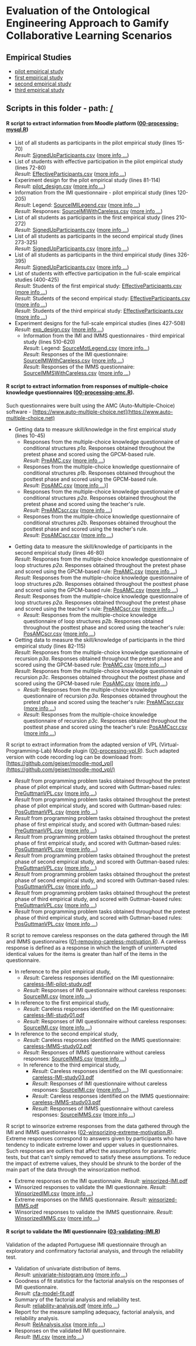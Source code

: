# Evaluation of the Ontological Engineering Approach to Gamify Collaborative Learning Scenarios




## Empirical Studies

* [pilot empirical study](pilot-study/)
* [first empirical study](study01/)
* [second empirical study](study02/)
* [third empirical study](study03/)

## Scripts in this folder - path: [/](https://github.com/geiser/phd-thesis-evaluation/)

#### R script to extract information from Moodle platform ([00-processing-mysql.R](https://github.com/geiser/phd-thesis-evaluation/blob/master/00-processing-mysql.R))

* List of all students as participants in the pilot empirical study (lines 15-70)<br/>
  _Result_: [SignedUpParticipants.csv](pilot-study/data/SignedUpParticipants.csv) ([more info ...](pilot-study/data/))
* List of students with effective participation in the pilot empirical study (lines 72-80)<br/>
  _Result_: [EffectiveParticipants.csv](pilot-study/data/EffectiveParticipants.csv) ([more info ...](pilot-study/data/))
* Experiment design for the pilot empirical study (lines 81-114)<br/>
  _Result_: [pilot_design.csv](report/pilot_design.csv) ([more info ...](report/))
* Information from the IMI questionnaire - pilot empirical study (lines 120-205)<br/>
  _Result_: Legend: [SourceIMILegend.csv](pilot-study/data/SourceIMILegend.csv) ([more info ...](pilot-study/data/))<br/>
  _Result_: Responses: [SourceIMIWithCareless.csv](pilot-study/data/SourceIMIWithCareless.csv) ([more info ...](pilot-study/data/))
* List of all students as participants in the first empirical study (lines 210-272)<br/>
  _Result_: [SignedUpParticipants.csv](study01/data/SignedUpParticipants.csv) ([more info ...](study01/data/))
* List of all students as participants in the second empirical study (lines 273-325)<br/>
  _Result_: [SignedUpParticipants.csv](study02/data/SignedUpParticipants.csv) ([more info ...](study02/data/))
* List of all students as participants in the third empirical study (lines 326-395)<br/>
  _Result_: [SignedUpParticipants.csv](study03/data/SignedUpParticipants.csv) ([more info ...](study03/data/))
* List of students with effective participation in the full-scale empirical studies (400-425)<br/>
  _Result_: Students of the first empirical study: [EffectiveParticipants.csv](study01/data/EffectiveParticipants.csv) ([more info ...](study01/data/))<br/>
  _Result_: Students of the second empirical study: [EffectiveParticipants.csv](study02/data/EffectiveParticipants.csv) ([more info ...](study02/data/))<br/>
  _Result_: Students of the third empirical study: [EffectiveParticipants.csv](study03/data/EffectiveParticipants.csv) ([more info ...](study03/data/))
* Experiment designs for the full-scale empirical studies (lines 427-508)<br/>
  _Result_: [exp_design.csv](report/exp_design.csv) ([more info ...](report/))
  - Information from the IMI and IMMS questionnaires - third empirical study (lines 510-620)<br/>
    _Result_: Legend: [SourceMotLegend.csv](study03/data/SourceMotLegend.csv) ([more info...](study03/data/))<br/>
    _Result_: Responses of the IMI questionnaire: [SourceIMIWithCareless.csv](study03/data/SourceIMIWithCareless.csv) ([more info ...](study03/data/))<br/>
   _Result_: Responses of the IMMS questionnaire: [SourceIMMSWithCareless.csv](study03/data/SourceIMMSWithCareless.csv) ([more info ...](stbrudy03/data/))

#### R script to extract information from responses of multiple-choice knowledge questionnaires ([00-processing-amc.R](https://github.com/geiser/phd-thesis-evaluation/blob/master/00-processing-amc.R)).

Such questionnaires were built using the AMC (Auto-Multiple-Choice) software - [https://www.auto-multiple-choice.net](https://www.auto-multiple-choice.net) 

* Getting data to measure skill/knowledge in the first empirical study (lines 10-45)
  - Responses from the multiple-choice knowledge questionnaire of conditional structures *p1a*. Responses obtained throughout the pretest phase and scored using the GPCM-based rule.<br/>
    _Result_: [PreAMC.csv](study01/data/PreAMC.csv) ([more info ...](study01/data))
  - Responses from the multiple-choice knowledge questionnaire of conditional structures *p1b*. Responses obtained throughout the posttest phase and scored using the GPCM-based rule.<br/>
    _Result_: [PosAMC.csv](study01/data/PosAMC.csv) ([more info ...](study01/data))]
  - Responses from the multiple-choice knowledge questionnaire of conditional structures *p2a*. Responses obtained throughout the pretest phase and scored using the teacher's rule.<br/>
    _Result_: [PreAMCscr.csv](study01/data/PreAMCscr.csv) ([more info ...](study01/data))
  - Responses from the multiple-choice knowledge questionnaire of conditional structures *p2b*. Responses obtained throughout the posttest phase and scored using the teacher's rule.<br/>
    _Result_: [PosAMCscr.csv](study01/data/PosAMCscr.csv) ([more info ...](study01/data))
 - Getting data to measure the skill/knowledge of participants in the second empirical study (lines 46-80)<br/>
   _Result_: Responses from the multiple-choice knowledge questionnaire of loop structures *p2a*. Responses obtained throughout the pretest phase and scored using the GPCM-based rule: [PreAMC.csv](study02/data/PreAMC.csv) ([more info ...](study02/data))<br/>
   _Result_: Responses from the multiple-choice knowledge questionnaire of loop structures *p2b*. Responses obtained throughout the posttest phase and scored using the GPCM-based rule: [PosAMC.csv](study02/data/PosAMC.csv) ([more info ...](study02/data))<br/>
   _Result_: Responses from the multiple-choice knowledge questionnaire of loop structures *p2a*. Responses obtained throughout the pretest phase and scored using the teacher's rule: [PreAMCscr.csv](study02/data/PreAMCscr.csv) ([more info ...](study02/data))
     - _Result_: Responses from the multiple-choice knowledge questionnaire of loop structures *p2b*. Responses obtained throughout the posttest phase and scored using the teacher's rule: [PosAMCscr.csv](study02/data/PosAMCscr.csv) ([more info ...](study02/data))
 - Getting data to measure the skill/knowledge of participants in the third empirical study (lines 82-115)<br/>
   _Result_: Responses from the multiple-choice knowledge questionnaire of recursion *p3a*. Responses obtained throughout the pretest phase and scored using the GPCM-based rule: [PreAMC.csv](study03/data/PreAMC.csv) ([more info ...](study03/data))<br/>
   _Result_: Responses from the multiple-choice knowledge questionnaire of recursion *p3c*. Responses obtained throughout the posttest phase and scored using the GPCM-based rule: [PosAMC.csv](study03/data/PosAMC.csv) ([more info ...](study03/data))
     - _Result_: Responses from the multiple-choice knowledge questionnaire of recursion *p3a*. Responses obtained throughout the pretest phase and scored using the teacher's rule: [PreAMCscr.csv](study03/data/PreAMCscr.csv) ([more info ...](study03/data))
     - _Result_: Responses from the multiple-choice knowledge questionnaire of recursion *p3c*. Responses obtained throughout the posttest phase and scored using the teacher's rule: [PosAMCscr.csv](study03/data/PosAMCscr.csv) ([more info ...](study03/data))


R script to extract information from the adapted version of VPL (Virtual-Programming-Lab) Moodle plugin ([00-processing-vpl.R](https://github.com/geiser/phd-thesis-evaluation/blob/master/00-processing-vpl.R)). Such adapted version with code recording log can be downloaad from: [https://github.com/geiser/moodle-mod_vpl](https://github.com/geiser/moodle-mod_vpl/) 
   - _Result_ from programming problem tasks obtained throughout the pretest phase of pilot empirical study, and scored with Guttman-based rules: [PreGuttmanVPL.csv](pilot-study/data/PreGuttmanVPL.csv) ([more info ...](pilot-study/data))
   - _Result_ from programming problem tasks obtained throughout the pretest phase of pilot empirical study, and scored with Guttman-based rules: [PosGuttmanVPL.csv](pilot-study/data/PosGuttmanVPL.csv) ([more info ...](pilot-study/data))
   - _Result_ from programming problem tasks obtained throughout the pretest phase of first empirical study, and scored with Guttman-based rules: [PreGuttmanVPL.csv](study01/data/PreGuttmanVPL.csv) ([more info ...](study01/data))
   - _Result_ from programming problem tasks obtained throughout the pretest phase of first empirical study, and scored with Guttman-based rules: [PosGuttmanVPL.csv](study01/data/PosGuttmanVPL.csv) ([more info ...](study01/data))
   - _Result_ from programming problem tasks obtained throughout the pretest phase of second empirical study, and scored with Guttman-based rules: [PreGuttmanVPL.csv](study02/data/PreGuttmanVPL.csv) ([more info ...](study02/data))
   - _Result_ from programming problem tasks obtained throughout the pretest phase of second empirical study, and scored with Guttman-based rules: [PosGuttmanVPL.csv](study02/data/PosGuttmanVPL.csv) ([more info ...](study02/data))
   - _Result_ from programming problem tasks obtained throughout the pretest phase of third empirical study, and scored with Guttman-based rules: [PreGuttmanVPL.csv](study03/data/PreGuttmanVPL.csv) ([more info ...](study03/data))
   - _Result_ from programming problem tasks obtained throughout the pretest phase of third empirical study, and scored with Guttman-based rules: [PosGuttmanVPL.csv](study03/data/PosGuttmanVPL.csv) ([more info ...](study03/data))


R script to remove careless responses on the data gathered through the IMI and IMMS questionnaires ([01-removing-careless-motivation.R](https://github.com/geiser/phd-thesis-evaluation/blob/master/01-removing-careless-motivation.R)). A careless response is defined as a response in which the length of uninterrupted identical values for the items is greater than half of the items in the questionnaire.
* In reference to the pilot empirical study,
    - _Result_: Careless responses identified on the IMI questionnaire: [careless-IMI-pilot-study.pdf](report/latex/careless-IMI-pilot-study.pdf)
    - _Result_: Responses of IMI questionnaire without careless responses: [SourceIMI.csv](pilot-study/data/SourceIMI.csv) ([more info ...](pilot-study/data))
* In reference to the first empirical study,
    - _Result_: Careless responses identified on the IMI questionnaire: [careless-IMI-study01.pdf](report/latex/careless-IMI-study01.pdf)
    - _Result_: Responses of IMI questionnaire without careless responses: [SourceIMI.csv](study01/data/SourceIMI.csv) ([more info ...](study01/data))
* In reference to the second empirical study,
    - _Result_: Careless responses identified on the IMMS questionnaire: [careless-IMMS-study02.pdf](report/latex/careless-IMMS-study02.pdf)
    - _Result_: Responses of IMMS questionnaire without careless responses: [SourceIMMS.csv](study02/data/SourceIMMS.csv) ([more info ...](study02/data))
  - In reference to the third empirical study,
    - _Result_: Careless responses identified on the IMI questionnaire: [careless-IMI-study03.pdf](report/latex/careless-IMI-study03.pdf)
    - _Result_: Responses of IMI questionnaire without careless responses: [SourceIMI.csv](study03/data/SourceIMI.csv) ([more info ...](study03/data))
    - _Result_: Careless responses identified on the IMMS questionnaire: [careless-IMMS-study03.pdf](report/latex/careless-IMMS-study03.pdf)
    - _Result_: Responses of IMMS questionnaire without careless responses: [SourceIMMS.csv](study03/data/SourceIMMS.csv) ([more info ...](study03/data))


R script to winsorize extreme responses from the data gathered through the IMI and IMMS questionnaires ([02-winsorizing-extreme-motivation.R](https://github.com/geiser/phd-thesis-evaluation/blob/master/02-winsorizing-extreme-motivation.R)). Extreme responses correspond to answers given by participants who have tendency to indicate extreme lower and upper values in questionnaires. Such responses are outliers that affect the assumptions for parametric tests, but that can't simply removed to satisfy these assumptions. To reduce the impact of extreme values, they should be shrunk to the border of the main part of the data through the winsorization method.
* Extreme responses on the IMI questionnaire. _Result_: [winsorized-IMI.pdf](report/latex/winsorized-IMI.pdf)
* Winsorized responses to validate the IMI questionnaire. _Result_: [WinsorizedIMI.csv](data/WinsorizedIMI.csv) ([more info ...](data))
* Extreme responses on the IMMS questionnaire. _Result_: [winsorized-IMMS.pdf](report/latex/winsorized-IMMS.pdf)
* Winsorized responses to validate the IMMS questionnaire. _Result_: [WinsorizedIMMS.csv](data/WinsorizedIMMS.csv) ([more info ...](data))


#### R script to validate the IMI questionnaire ([03-validating-IMI.R](https://github.com/geiser/phd-thesis-evaluation/blob/master/03-validating-IMI.R))

Validation of the adapted Portuguese IMI questionnaire through an exploratory and confirmatory factorial analysis, and through the reliability test.  

* Validation of univariate distribution of items.<br/>
  _Result_: [univariate-histogram.png](report/validation-IMI/univariate-histogram.png) ([more info ...](report/validation-IMI))
* Goodness of fit statistics for the factorial analysis on the responses of IMI questionnaire.<br/>
  _Result_: [cfa-model-fit.pdf](report/validation-IMI/cfa-model-fit.pdf)
* Summary of the factorial analysis and reliability test.<br/>
  _Result_: [reliability-analysis.pdf](report/validation-IMI/reliability-analysis.pdf) ([more info ...](report/validation-IMI))
* Report for the measure sampling adequacy, factorial analysis, and reliability analysis.<br/>
  _Result_: [RelAnalysis.xlsx](report/validation-IMI/RelAnalysis.xlsx) ([more info ...](report/validation-IMI))
* Responses on the validated IMI questionnaire.<br/>
  _Result_: [IMI.csv](data/IMI.csv) ([more info ...](data))
